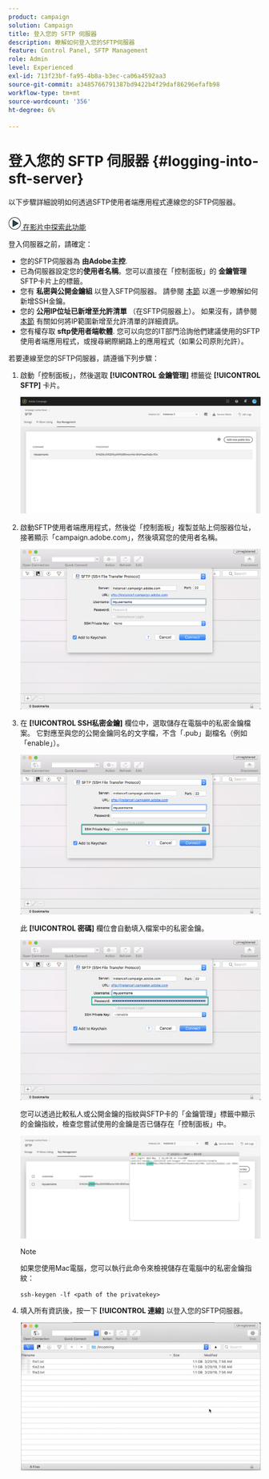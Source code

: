 ```yaml
---
product: campaign
solution: Campaign
title: 登入您的 SFTP 伺服器
description: 瞭解如何登入您的SFTP伺服器
feature: Control Panel, SFTP Management
role: Admin
level: Experienced
exl-id: 713f23bf-fa95-4b8a-b3ec-ca06a4592aa3
source-git-commit: a3485766791387bd9422b4f29daf86296efafb98
workflow-type: tm+mt
source-wordcount: '356'
ht-degree: 6%

---
```


# 登入您的 SFTP 伺服器 {#logging-into-sft-server}

以下步驟詳細說明如何透過SFTP使用者端應用程式連線您的SFTP伺服器。

![](assets/do-not-localize/how-to-video.png)[ 在影片中探索此功能](https://video.tv.adobe.com/v/27263?quality=12)

登入伺服器之前，請確定：

* 您的SFTP伺服器為 **由Adobe主控**.
* 已為伺服器設定您的&#x200B;**使用者名稱**。您可以直接在「控制面板」的 **金鑰管理** SFTP卡片上的標籤。
* 您有 **私密與公開金鑰組** 以登入SFTP伺服器。 請參閱 [本節](../../sftp/using/key-management.md) 以進一步瞭解如何新增SSH金鑰。
* 您的 **公用IP位址已新增至允許清單** （在SFTP伺服器上）。 如果沒有，請參閱 [本節](../../sftp/using/ip-range-allow-listing.md) 有關如何將IP範圍新增至允許清單的詳細資訊。
* 您有權存取 **sftp使用者端軟體**. 您可以向您的IT部門洽詢他們建議使用的SFTP使用者端應用程式，或搜尋網際網路上的應用程式（如果公司原則允許）。

若要連線至您的SFTP伺服器，請遵循下列步驟：

1. 啟動「控制面板」，然後選取 **[!UICONTROL 金鑰管理]** 標籤從 **[!UICONTROL SFTP]** 卡片。

   ![](assets/sftp_card.png)

1. 啟動SFTP使用者端應用程式，然後從「控制面板」複製並貼上伺服器位址，接著顯示「campaign.adobe.com」，然後填寫您的使用者名稱。

   ![](assets/do-not-localize/connect1.png)

1. 在 **[!UICONTROL SSH私密金鑰]** 欄位中，選取儲存在電腦中的私密金鑰檔案。 它對應至與您的公開金鑰同名的文字檔，不含「.pub」副檔名（例如「enable」）。

   ![](assets/do-not-localize/connect2.png)

   此 **[!UICONTROL 密碼]** 欄位會自動填入檔案中的私密金鑰。

   ![](assets/do-not-localize/connect3.png)

   您可以透過比較私人或公開金鑰的指紋與SFTP卡的「金鑰管理」標籤中顯示的金鑰指紋，檢查您嘗試使用的金鑰是否已儲存在「控制面板」中。

   ![](assets/fingerprint_compare.png)

   >[!NOTE]
   >
   >如果您使用Mac電腦，您可以執行此命令來檢視儲存在電腦中的私密金鑰指紋：
   >
   >`ssh-keygen -lf <path of the privatekey>`

1. 填入所有資訊後，按一下 **[!UICONTROL 連線]** 以登入您的SFTP伺服器。

   ![](assets/do-not-localize/sftpconnected.png)
